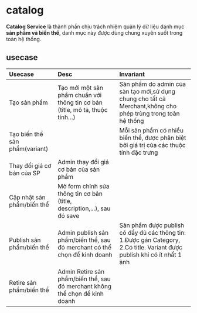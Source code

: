 # catalog

**Catalog Service** là thành phần chịu trách nhiệm quản lý dữ liệu danh mục **sản phẩm và biến thể**, danh mục này được dùng chung xuyên suốt trong toàn hệ thống.

## usecase

| Usecase                        | Desc                                                                         | Invariant                                                                                                                 |
|:-------------------------------|:-----------------------------------------------------------------------------|:--------------------------------------------------------------------------------------------------------------------------|
| Tạo sản phẩm                   | Tạo mới một sản phẩm chuẩn với thông tin cơ bản (title, mô tả, thuộc tính…)  | Sản phẩm do admin của sàn tạo mới,sử dụng chung cho tất cả Merchant,không cho phép trùng trong toàn hệ thống              |
| Tạo biến thể sản phẩm(variant) |                                                                              | Mỗi sản phẩm có nhiều biến thể, được phân biệt bởi giá trị của các thuộc tính đặc trưng                                   |
| Thay đổi giá cơ bản của SP     | Admin thay đổi giá cơ bản của sản phẩm                                       |                                                                                                                           |
| Cập nhật sản phẩm/biến thể     | Mở form chỉnh sửa thông tin cơ bản (title, description,...), sau đó save     |                                                                                                                           |
| Publish sản phẩm/biến thể      | Admin publish sản phẩm/biến thể, sau đó merchant có thể chọn để kinh doanh   | Sản phẩm được publish có đầy đủ các thông tin: 1.Được gán Category, 2.Có title. Variant được publish khi có ít nhất 1 ảnh |
| Retire sản phẩm/biến thể       | Admin Retire sản phẩm/biến thể, sau đó merchant không thể chọn để kinh doanh |                                                                                                                           |

